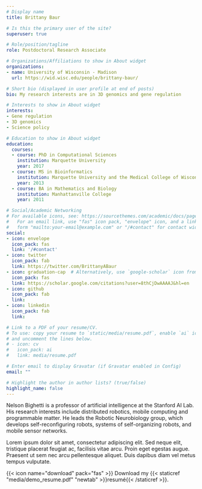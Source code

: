 ```yaml
---
# Display name
title: Brittany Baur

# Is this the primary user of the site?
superuser: true

# Role/position/tagline
role: Postdoctoral Research Associate 

# Organizations/Affiliations to show in About widget
organizations:
- name: University of Wisconsin - Madison
  url: https://wid.wisc.edu/people/brittany-baur/

# Short bio (displayed in user profile at end of posts)
bio: My research interests are in 3D genomics and gene regulation

# Interests to show in About widget
interests:
- Gene regulation
- 3D genomics
- Science policy

# Education to show in About widget
education:
  courses:
  - course: PhD in Computational Sciences
    institution: Marquette University
    year: 2017
  - course: MS in Bioinformatics
    institution: Marquette University and the Medical College of Wisconsin
    year: 2013
  - course: BA in Mathematics and Biology
    institution: Manhattanville College
    year: 2011

# Social/Academic Networking
# For available icons, see: https://sourcethemes.com/academic/docs/page-builder/#icons
#   For an email link, use "fas" icon pack, "envelope" icon, and a link in the
#   form "mailto:your-email@example.com" or "/#contact" for contact widget.
social:
- icon: envelope
  icon_pack: fas
  link: '/#contact'
- icon: twitter
  icon_pack: fab
  link: https://twitter.com/BrittanyABaur
- icon: graduation-cap  # Alternatively, use `google-scholar` icon from `ai` icon pack
  icon_pack: fas
  link: https://scholar.google.com/citations?user=8thCjDwAAAAJ&hl=en
- icon: github
  icon_pack: fab
  link: 
- icon: linkedin
  icon_pack: fab
  link: 

# Link to a PDF of your resume/CV.
# To use: copy your resume to `static/media/resume.pdf`, enable `ai` icons in `params.toml`, 
# and uncomment the lines below.
# - icon: cv
#   icon_pack: ai
#   link: media/resume.pdf

# Enter email to display Gravatar (if Gravatar enabled in Config)
email: ""

# Highlight the author in author lists? (true/false)
highlight_name: false
---
```


Nelson Bighetti is a professor of artificial intelligence at the Stanford AI Lab. His research interests include distributed robotics, mobile computing and programmable matter. He leads the Robotic Neurobiology group, which develops self-reconfiguring robots, systems of self-organizing robots, and mobile sensor networks.

Lorem ipsum dolor sit amet, consectetur adipiscing elit. Sed neque elit, tristique placerat feugiat ac, facilisis vitae arcu. Proin eget egestas augue. Praesent ut sem nec arcu pellentesque aliquet. Duis dapibus diam vel metus tempus vulputate.

{{< icon name="download" pack="fas" >}} Download my {{< staticref "media/demo_resume.pdf" "newtab" >}}resumé{{< /staticref >}}.
